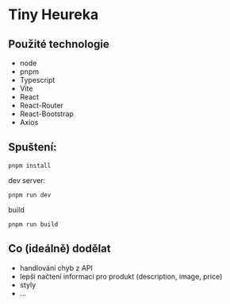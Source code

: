 # Tiny Heureka

## Použité technologie

- node
- pnpm
- Typescript
- Vite
- React
- React-Router
- React-Bootstrap
- Axios

## Spuštení:

`pnpm install`

dev server:

`pnpm run dev`

build

`pnpm run build`

## Co (ideálně) dodělat

- handlování chyb z API
- lepší načtení informací pro produkt (description, image, price)
- styly
- ...

